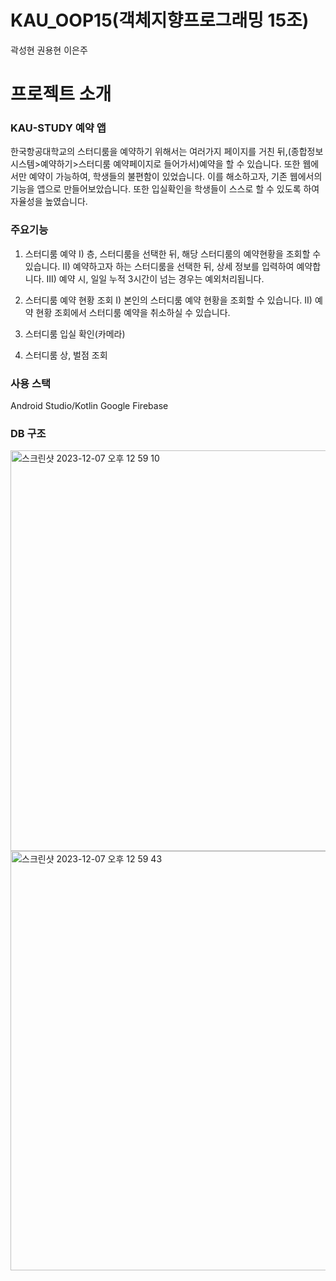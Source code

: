 # KAU_OOP15(객체지향프로그래밍 15조)
곽성현
권용현
이은주


# 프로젝트 소개
### KAU-STUDY 예약 앱
 한국항공대학교의 스터디룸을 예약하기 위해서는 여러가지 페이지를 거친 뒤,(종합정보시스템>예약하기>스터디룸 예약페이지로 들어가서)예약을 할 수 있습니다. 또한 웹에서만 예약이 가능하여, 학생들의 불편함이 있었습니다. 
이를 해소하고자, 기존 웹에서의 기능을 앱으로 만들어보았습니다. 
 또한 입실확인을 학생들이 스스로 할 수 있도록 하여 자율성을 높였습니다. 
### 주요기능

1. 스터디룸 예약
   I) 층, 스터디룸을 선택한 뒤, 해당 스터디룸의 예약현황을 조회할 수 있습니다. 
   II) 예약하고자 하는 스터디룸을 선택한 뒤, 상세 정보를 입력하여 예약합니다.
   III) 예약 시, 일일 누적 3시간이 넘는 경우는 예외처리됩니다. 
   
2. 스터디룸 예약 현황 조회
  I) 본인의 스터디룸 예약 현황을 조회할 수 있습니다.
  II) 예약 현황 조회에서 스터디룸 예약을 취소하실 수 있습니다.

3. 스터디룸 입실 확인(카메라)

   
4. 스터디룸 상, 벌점 조회 

### 사용 스택 
Android Studio/Kotlin
Google Firebase 

### DB 구조
<img width="641" alt="스크린샷 2023-12-07 오후 12 59 10" src="https://github.com/0lrlokr/KAU_OOP15/assets/112614954/22e2e91e-944d-47a0-8d8e-0ff11e510c39">
<img width="671" alt="스크린샷 2023-12-07 오후 12 59 43" src="https://github.com/0lrlokr/KAU_OOP15/assets/112614954/b4d921f2-f0fa-4801-a3b7-cc2c2c4718ea">




